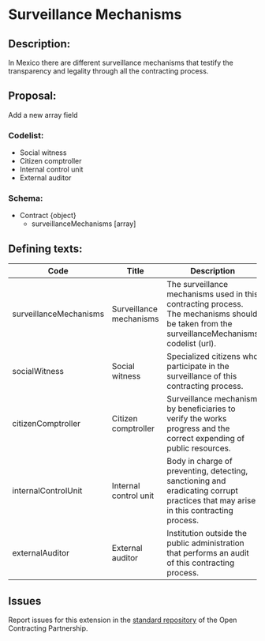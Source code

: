 # Surveillance Mechanisms
## Description:

In Mexico there are different surveillance mechanisms that testify the transparency and legality through all the contracting process.

## Proposal:

Add a new array field

### Codelist:

  - Social witness
  - Citizen comptroller
  - Internal control unit
  - External auditor

### Schema:

  - Contract {object}
    - surveillanceMechanisms [array]

## Defining texts:


**Code** | **Title** | **Description**
--|--|--
surveillanceMechanisms | Surveillance mechanisms | The surveillance mechanisms used in this contracting process. The mechanisms should be taken from the surveillanceMechanisms codelist (url).
socialWitness | Social witness | Specialized citizens who participate in the surveillance of this contracting process.
citizenComptroller | Citizen comptroller | Surveillance mechanism by beneficiaries to verify the works progress and the correct expending of public resources.
internalControlUnit | Internal control unit | Body in charge of preventing, detecting, sanctioning and eradicating corrupt practices that may arise in this contracting process.
externalAuditor | External auditor | Institution outside the public administration that performs an audit of this contracting process.

## Issues 

Report issues for this extension in the [standard repository](https://github.com/open-contracting/standard/issues/652) of the Open Contracting Partnership.

